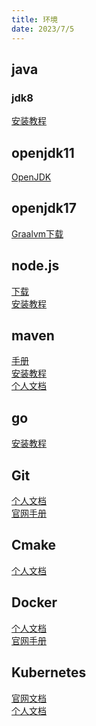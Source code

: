 ```yaml
---
title: 环境
date: 2023/7/5
---
```


## java

### jdk8
[安装教程](http://blob.xingenhi.cn/docs/operations/linux/Java.html)<br>

## openjdk11
[OpenJDK](https://openjdk.org/)<br>

## openjdk17
[Graalvm下载](https://www.graalvm.org/)<br>

## node.js
[下载](https://nodejs.org/en)<br>
[安装教程](http://blob.xingenhi.cn/docs/operations/linux/Node.js.html)<br>

## maven
[手册](https://books.sonatype.com/mvnref-book/reference/index.html)<br>
[安装教程](http://blob.xingenhi.cn/docs/operations/linux/Maven.html)<br>
[个人文档](http://blob.xingenhi.cn/docs/operations/base_env/Maven.html)<br>

## go
[安装教程](http://blob.xingenhi.cn/docs/operations/linux/Go.html)<br>

## Git
[个人文档](http://blob.xingenhi.cn/docs/operations/base_env/Git.html)<br>
[官网手册](https://git-scm.com/book/zh/v2)<br>

## Cmake
[个人文档](http://blob.xingenhi.cn/docs/operations/base_env/Cmake.html)<br>

## Docker
[个人文档](http://blob.xingenhi.cn/docs/operations/ci/Docker.html)<br>
[官网手册](https://docs.docker.com/)<br>

## Kubernetes
[官网文档](https://kubernetes.io/zh-cn/docs/home/)<br>
[个人文档](http://blob.xingenhi.cn/docs/operations/ci/Kubernetes.html)<br>

